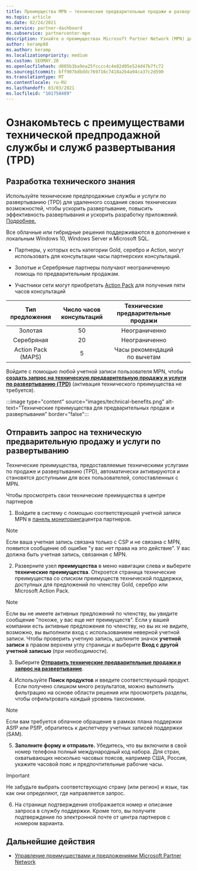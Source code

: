 ```yaml
---
title: Преимущества MPN — технические предварительные продажи и развертывание (TPD)
ms.topic: article
ms.date: 02/24/2021
ms.service: partner-dashboard
ms.subservice: partnercenter-mpn
description: Узнайте о преимуществах Microsoft Partner Network (MPN) для технических служб до продаж и развертывания (TPD)
author: keramp88
ms.author: keramp
ms.localizationpriority: medium
ms.custom: SEOMAY.20
ms.openlocfilehash: d805b3ba9ea25fcccc4c4e82d05e524d47b7fc72
ms.sourcegitcommit: bff907bdbddc769716c7418a2b4a94ca37c2d590
ms.translationtype: MT
ms.contentlocale: ru-RU
ms.lasthandoff: 03/03/2021
ms.locfileid: "101758489"
---
```

# <a name="explore-technical-presales-and-deployment-services-tpd-benefits"></a>Ознакомьтесь с преимуществами технической предпродажной службы и служб развертывания (TPD)

## <a name="develop-your-technical-know-how"></a>Разработка технического знания

Используйте технические предпродажные службы и услуги по развертыванию (TPD) для удаленного создания своих технических возможностей, чтобы ускорить развертывание, повысить эффективность развертывания и ускорить разработку приложений. [Подробнее.](https://aka.ms/TPD)

Все облачные или гибридные решения поддерживаются в дополнение к локальным Windows 10, Windows Server и Microsoft SQL. 

-   Партнеры, у которых есть категории Gold, серебро и Action, могут использовать для консультации часы партнерских консультаций. 

-   Золотые и Серебряные партнеры получают неограниченную помощь по предварительным продажам. 

-   Участники сети могут приобретать [Action Pack](https://partner.microsoft.com/membership/action-pack) для получения пяти часов консультаций  


|     Тип предложения    | Число часов консультаций |   Технические предварительные продажи   |   |   |
|:-----------------:|:------------------------:|:----------------------:|:-:|:-:|
|        Золотая       |            50            |        Неограниченно       |   |   |
|       Серебряная      |            20            |        Неограниченно       |   |   |
| Action Pack (MAPS) |             5            | Часы рекомендаций по вычетам |   |   |

Войдите с помощью любой учетной записи пользователя MPN, чтобы **[создать запрос на техническую предварительную продажу и услуги по развертыванию (TPD)](https://partner.microsoft.com/dashboard/mpn/membership/benefits/technical/createadvisoryhours-servicerequest)** (активация технического преимущества не требуется).

  :::image type="content" source="images/technical-benefits.png" alt-text="Технические преимущества для предварительных продаж и развертывания" border="false":::

## <a name="submit-a-technical-presales-and-deployment-services-request"></a>Отправить запрос на техническую предварительную продажу и услуги по развертыванию 

Технические преимущества, предоставляемые техническими услугами по продаже и развертыванию (TPD), автоматически активируются и становятся доступными для всех пользователей, сопоставленных с MPN. 

Чтобы просмотреть свои технические преимущества в центре партнеров

1. Войдите в систему с помощью соответствующей учетной записи MPN в [панель мониторинга](https://partner.microsoft.com/dashboard)центра партнеров. 

>[!NOTE]
>Если ваша учетная запись связана только с CSP и не связана с MPN, появится сообщение об ошибке "у вас нет права на это действие". У вас должна быть учетная запись, связанная с MPN.

2. Разверните узел **преимущества** в меню навигации слева и выберите **технические преимущества**. Откроется страница технические преимущества со списком преимуществ технической поддержки, доступных для предложений по членству Gold, серебро или Microsoft Action Pack. 

>[!NOTE]
>Если вы не имеете активных предложений по членству, вы увидите сообщение "похоже, у вас еще нет преимуществ". Если у вашей компании есть активные предложения по членству, но вы их не видите, возможно, вы выполнили вход с использованием неверной учетной записи. Чтобы проверить учетную запись, щелкните значок **учетной записи** в правом верхнем углу страницы и выберите **Вход с другой учетной записью** (при необходимости).

3. Выберите **[Отправить технические предварительные продажи и запрос на развертывание](https://partner.microsoft.com/dashboard/mpn/membership/benefits/technical/createadvisoryhours-servicerequest)**.

4. Используйте **Поиск продуктов** и введите соответствующий продукт. Если получено слишком много результатов, можно выполнить фильтрацию на основе области решения или просмотреть разделы, чтобы отфильтровать каждый уровень таксономии.

> [!NOTE]
> Если вам требуется облачное обращение в рамках плана поддержки ASfP или PSfP, обратитесь к диспетчеру учетных записей поддержки (SAM).

5. **Заполните форму и отправьте.** Убедитесь, что вы включили в свой номер телефона полный международный код набора. Для стран, охватывающих несколько часовых поясов, например США, Россия, укажите часовой пояс и предпочтительные рабочие часы.

> [!IMPORTANT]
> Не забудьте выбрать соответствующую страну (или регион) и язык, так как они определяют, где направляется запрос.

6. На странице подтверждения отображается номер и описание запроса в службу поддержки. Кроме того, вы получите подтверждение по электронной почте от центра партнеров с номером варианта.



## <a name="next-steps"></a>Дальнейшие действия

- [Управление преимуществами и предложениями Microsoft Partner Network](manage-your-partner-network-benefits.md)
